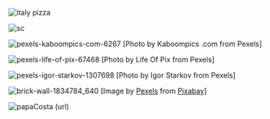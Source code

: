 ![italy pizza](https://user-images.githubusercontent.com/44163590/99148296-93654b00-268f-11eb-9068-d805c6ca6b3c.PNG)

![sc](https://user-images.githubusercontent.com/44163590/100872148-094c1d80-34aa-11eb-9503-e600a6f7e2ae.PNG)

![pexels-kaboompics-com-6267](https://user-images.githubusercontent.com/44163590/101977309-705d9500-3c55-11eb-80aa-9a7725ec27b3.jpg) [Photo by Kaboompics .com from Pexels]



![pexels-life-of-pix-67468](https://user-images.githubusercontent.com/44163590/101977352-b7e42100-3c55-11eb-9ee4-5b74fba0c79c.jpg) [Photo by Life Of Pix from Pexels]



![pexels-igor-starkov-1307698](https://user-images.githubusercontent.com/44163590/101977401-f974cc00-3c55-11eb-8109-e55a8e1b028a.jpg) [Photo by Igor Starkov from Pexels]




![brick-wall-1834784_640](https://user-images.githubusercontent.com/44163590/101978867-eb787880-3c60-11eb-8524-50b2f27ff541.jpg) [Image by <a href="https://pixabay.com/users/pexels-2286921/?utm_source=link-attribution&amp;utm_medium=referral&amp;utm_campaign=image&amp;utm_content=1834784">Pexels</a> from <a href="https://pixabay.com/?utm_source=link-attribution&amp;utm_medium=referral&amp;utm_campaign=image&amp;utm_content=1834784">Pixabay</a>]





![papaCosta](https://user-images.githubusercontent.com/44163590/125299674-a832d500-e329-11eb-8fe6-494f50475eec.jpg) (url)
